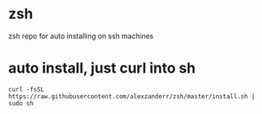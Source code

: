 # zsh
zsh repo for auto installing on ssh machines

# auto install, just curl into sh
```shell
curl -fsSL https://raw.githubusercontent.com/alexzanderr/zsh/master/install.sh | sudo sh
```
